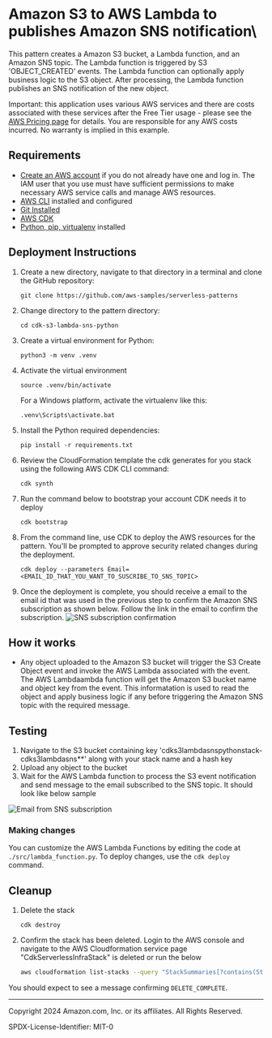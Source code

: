 # Amazon S3 to AWS Lambda to publishes Amazon SNS notification\

This pattern creates a Amazon S3 bucket, a Lambda function, and an Amazon SNS topic.
The Lambda function is triggered by S3 'OBJECT_CREATED' events. The Lambda function can optionally apply business logic to the S3 object. After processing, the Lambda function publishes an SNS notification of the new object.

Important: this application uses various AWS services and there are costs associated with these services after the Free Tier usage - please see the [AWS Pricing page](https://aws.amazon.com/pricing/) for details. You are responsible for any AWS costs incurred. No warranty is implied in this example.

## Requirements

* [Create an AWS account](https://portal.aws.amazon.com/gp/aws/developer/registration/index.html) if you do not already have one and log in. The IAM user that you use must have sufficient permissions to make necessary AWS service calls and manage AWS resources.
* [AWS CLI](https://docs.aws.amazon.com/cli/latest/userguide/install-cliv2.html) installed and configured
* [Git Installed](https://git-scm.com/book/en/v2/Getting-Started-Installing-Git)
* [AWS CDK](https://docs.aws.amazon.com/cdk/v2/guide/cli.html)
* [Python, pip, virtualenv](https://docs.aws.amazon.com/cdk/latest/guide/work-with-cdk-python.html) installed

## Deployment Instructions

1. Create a new directory, navigate to that directory in a terminal and clone the GitHub repository:
    ``` 
    git clone https://github.com/aws-samples/serverless-patterns
    ```
2. Change directory to the pattern directory:
    ```
    cd cdk-s3-lambda-sns-python
    ```
3. Create a virtual environment for Python:
   ```
   python3 -m venv .venv
   ```
4. Activate the virtual environment
   ```
   source .venv/bin/activate
   ```
   For a Windows platform, activate the virtualenv like this:
   ```
   .venv\Scripts\activate.bat
5. Install the Python required dependencies:
   ```
   pip install -r requirements.txt
   ```
6. Review the CloudFormation template the cdk generates for you stack using the following AWS CDK CLI command:
   ```
   cdk synth
   ```
7. Run the command below to bootstrap your account CDK needs it to deploy
    ```
    cdk bootstrap
    ```
8. From the command line, use CDK to deploy the AWS resources for the pattern. You'll be prompted to approve security related changes during the deployment.
    ```
    cdk deploy --parameters Email=<EMAIL_ID_THAT_YOU_WANT_TO_SUSCRIBE_TO_SNS_TOPIC>
    ```
9. Once the deployment is complete, you should receive a email to the email id that was used in the previous step to confirm the Amazon SNS subscription as shown below. Follow the link in the email to confirm the subscription.
    ![SNS subscription confirmation](images/Subscription_Confirmation.png)

## How it works

* Any object uploaded to the Amazon S3 bucket will trigger the S3 Create Object event and invoke the AWS Lambda associated with the event.
The AWS Lambdaambda function will get the Amazon S3 bucket name and object key from the event. This informatation is used to read the object and apply business logic if any before triggering the Amazon SNS topic with the required message.

## Testing

1. Navigate to the S3 bucket containing key 'cdks3lambdasnspythonstack-cdks3lambdasns**' along with your stack name and a hash key
2. Upload any object to the bucket
3. Wait for the AWS Lambda function to process the S3 event notification and send message to the email subscribed to the SNS topic. It should look like below sample

![Email from SNS subscription](images/SNS_Notification.png)

### Making changes

You can customize the AWS Lambda Functions by editing the code at `./src/lambda_function.py`. To deploy changes, use the `cdk deploy` command.

## Cleanup
 
1. Delete the stack
    ```
    cdk destroy
    ```

2. Confirm the stack has been deleted. Login to the AWS console and navigate to the AWS Cloudformation service page "CdkServerlessInfraStack" is deleted or run the below 
    ```bash
    aws cloudformation list-stacks --query "StackSummaries[?contains(StackName,'CdkS3LambdaSnsPythonStack')].StackStatus"
    ```

You should expect to see a message confirming `DELETE_COMPLETE`.

----
Copyright 2024 Amazon.com, Inc. or its affiliates. All Rights Reserved.

SPDX-License-Identifier: MIT-0
